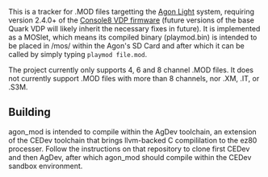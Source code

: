 This is a tracker for .MOD files targetting the [Agon Light](https://www.thebyteattic.com/p/agon.html) system, requiring version 2.4.0+ of the [Console8 VDP firmware](https://github.com/AgonConsole8/agon-vdp) (future versions of the base Quark VDP will likely inherit the necessary fixes in future). It is implemented as a MOSlet, which means its compiled binary (playmod.bin) is intended to be placed in /mos/ within the Agon's SD Card and after which it can be called by simply typing `playmod file.mod`.

The project currently only supports 4, 6 and 8 channel .MOD files. It does not currently support .MOD files with more than 8 channels, nor .XM, .IT, or .S3M.

## Building

agon_mod is intended to compile within the AgDev toolchain, an extension of the CEDev toolchain that brings llvm-backed C compililation to the ez80 processer. Follow the instructions on that repository to clone first CEDev and then AgDev, after which agon_mod should compile within the CEDev sandbox environment.
